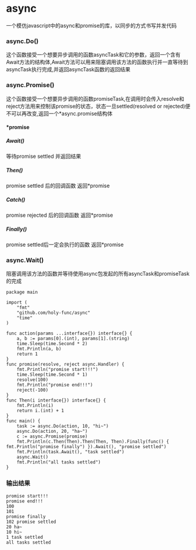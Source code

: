 # async
一个模仿javascript中的async和promise的库，以同步的方式书写并发代码
### async.Do()
这个函数接受一个想要异步调用的函数asyncTask和它的参数，返回一个含有Await方法的结构体,Await方法可以用来阻塞调用该方法的函数执行并一直等待到asyncTask执行完成,并返回asyncTask函数的返回结果
### async.Promise()
这个函数接受一个想要异步调用的函数promiseTask,在调用时会传入resolve和reject方法用来控制该promise的状态，状态一旦settled(resolved or rejected)便不可以再改变,返回一个*async.promise结构体
#### *promise
##### Await()
等待promise settled 并返回结果
##### Then()
promise settled 后的回调函数 返回*promise
##### Catch() 
promise rejected 后的回调函数 返回*promise
##### Finally() 
promise settled后一定会执行的函数 返回*promise
### async.Wait()
阻塞调用该方法的函数并等待使用async包发起的所有asyncTask和promiseTask的完成

```
package main

import (
	"fmt"
	"github.com/holy-func/async"
	"time"
)

func action(params ...interface{}) interface{} {
	a, b := params[0].(int), params[1].(string)
	time.Sleep(time.Second * 2)
	fmt.Println(a, b)
	return 1
}
func promise(resolve, reject async.Handler) {
	fmt.Println("promise start!!!")
	time.Sleep(time.Second * 1)
	resolve(100)
	fmt.Println("promise end!!!")
	reject(-100)
}
func Then(i interface{}) interface{} {
	fmt.Println(i)
	return i.(int) + 1
}
func main() {
	task := async.Do(action, 10, "hi~")
	async.Do(action, 20, "ha~")
	c := async.Promise(promise)
	fmt.Println(c.Then(Then).Then(Then, Then).Finally(func() { fmt.Println("promise finally") }).Await(), "promise settled")
	fmt.Println(task.Await(), "task settled")
	async.Wait()
	fmt.Println("all tasks settled")
}
```
### 输出结果
```
promise start!!!
promise end!!!
100
101
promise finally
102 promise settled
20 ha~
10 hi~
1 task settled
all tasks settled
```
